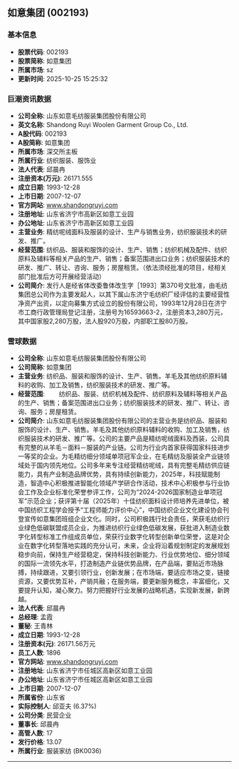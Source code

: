 ## 如意集团 (002193)

### 基本信息

- **股票代码**: 002193
- **股票简称**: 如意集团
- **所属市场**: sz
- **更新时间**: 2025-10-25 15:25:32

### 巨潮资讯数据

- **公司全称**: 山东如意毛纺服装集团股份有限公司
- **英文名称**: Shandong Ruyi Woolen Garment Group Co., Ltd.
- **A股代码**: 002193
- **A股简称**: 如意集团
- **所属市场**: 深交所主板
- **所属行业**: 纺织服装、服饰业
- **法人代表**: 邱晨冉
- **注册资本(万元)**: 26171.555
- **成立日期**: 1993-12-28
- **上市日期**: 2007-12-07
- **官方网站**: www.shandongruyi.com
- **注册地址**: 山东省济宁市高新区如意工业园
- **办公地址**: 山东省济宁市高新区如意工业园
- **主营业务**: 精纺呢绒面料及服装的设计、生产与销售业务，纺织服装技术的研发、推广。
- **经营范围**: 纺织品、服装和服饰的设计、生产、销售；纺织机械及配件、纺织原料及辅料等相关产品的生产、销售；备案范围进出口业务；纺织服装技术的研发、推广、转让、咨询、服务；房屋租赁。（依法须经批准的项目，经相关部门批准后方可开展经营活动）
- **公司简介**: 发行人是经省体改委鲁体改生字［1993］第370号文批准，由毛纺集团总公司作为主要发起人，以其下属山东济宁毛纺织厂经评估的主要经营性净资产出资，以定向募集方式设立的股份有限公司，1993年12月28日在济宁市工商行政管理局登记注册，注册号为16593663-2，注册资本3,280万元，其中国家股2,280万股，法人股920万股，内部职工股80万股。

### 雪球数据

- **公司全称**: 山东如意毛纺服装集团股份有限公司
- **公司简称**: 如意集团
- **主营业务**: 纺织品、服装和服饰的设计、生产、销售。羊毛及其他纺织原料辅料的收购、加工及销售，纺织服装技术的研发、推广等。
- **经营范围**: 　　纺织品、服装、纺织机械及配件、纺织原料及辅料等相关产品的生产、销售；备案范围进出口业务；纺织服装技术的研发、推广、转让、咨询、服务；房屋租赁。
- **公司简介**: 山东如意毛纺服装集团股份有限公司的主营业务是纺织品、服装和服饰的设计、生产、销售。羊毛及其他纺织原料辅料的收购、加工及销售，纺织服装技术的研发、推广等。公司的主要产品是精纺呢绒面料及西装，公司具有完整的从羊毛－面料－服装的产业链。公司为行业内首家获得国家科技进步一等奖的企业。为毛精纺细分领域单项冠军企业，在毛精纺及服装全产业链领域处于国内领先地位。公司多年来专注经营精纺呢绒，具有完整毛精纺供应链能力，具有产业制造品牌优势，具有持续创新能力，2025年，科技赋能制造，智造中心积极推进智能化领域产学研合作活动，技术中心积极参与行业协会工作及企业标准化荣誉参评工作，公司为“2024-2026国家制造业单项冠军”示范企业；获评第十届（2025年）十佳纺织面料设计师培养先进单位，被中国纺织工程学会授予“工程师能力评价中心”，中国纺织企业文化建设协会刊登宣传如意集团班组企业文化。同时，公司积极践行社会责任，荣获毛纺织行业绿色低碳联盟成员企业，为推进纺织行业绿色低碳发展，获批进入制造业数字化转型标准工作组成员单位，荣获行业数字化转型创新单位荣誉，这是对企业在数字化转型落地实践的充分认可，未来，企业将沿着规划制定的发展规划稳步向前，保持生产经营稳定，保持科技创新能力、行业优势地位、细分领域的国际一流领先水平，打造制造产业链优势品牌，在产品端，要贴近市场脉搏，持续跟进，又要引领行业，创新发展；在市场端，要适应市场之变，链接资源，又要优势互补，产销共融；在服务端，要更新服务概念，丰富细化，又要提升认知，凝心聚力。努力把握好行业发展的战略机遇，实现新发展，新跨越。
- **法人代表**: 邱晨冉
- **总经理**: 孟霞
- **董秘**: 王青林
- **成立日期**: 1993-12-28
- **注册资本(元)**: 26171.56万元
- **员工人数**: 1896
- **官方网站**: www.shandongruyi.com
- **注册地址**: 山东省济宁市任城区高新区如意工业园
- **办公地址**: 山东省济宁市任城区高新区如意工业园
- **上市日期**: 2007-12-07
- **所属省份**: 山东省
- **实际控制人**: 邱亚夫 (6.37%)
- **公司分类**: 民营企业
- **董事长**: 邱晨冉
- **高管人数**: 17
- **发行价格**: 13.07
- **所属行业**: 服装家纺 (BK0036)

---